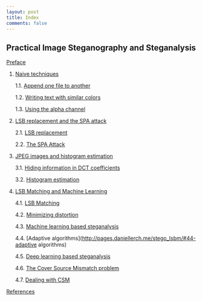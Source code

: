 ```yaml
---
layout: post
title: Index
comments: false
---
```


## Practical Image Steganography and Steganalysis


[Preface](http://pages.daniellerch.me/stego_preface/)

1. [Naive techniques](http://pages.daniellerch.me/stego_naive/)

   1.1. [Append one file to another](http://pages.daniellerch.me/stego_naive/#11-append-one-file-to-another)
   
   1.2. [Writing text with similar colors](http://pages.daniellerch.me/stego_naive/#12-writing-text-with-similar-colors)
   
   1.3. [Using the alpha channel](http://pages.daniellerch.me/stego_naive/#13-using-the-alpha-channel)


2. [LSB replacement and the SPA attack](http://pages.daniellerch.me/stego_lsbr/)

   2.1. [LSB replacement](http://pages.daniellerch.me/stego_lsbr/#21-lsb-replacement)

   2.2. [The SPA Attack](http://pages.daniellerch.me/stego_lsbr/#22-the-spa-attack)


3. [JPEG images and histogram estimation](http://pages.daniellerch.me/stego_jpeg/)

   3.1. [Hiding information in DCT coefficients](http://pages.daniellerch.me/stego_jpeg/#31-hiding-information-in-dct-coefficients)

   3.2. [Histogram estimation](http://pages.daniellerch.me/stego_jpeg/#32-histogram-estimation)


4. [LSB Matching and Machine Learning](http://pages.daniellerch.me/stego_lsbm/)

   4.1. [LSB Matching](http://pages.daniellerch.me/stego_lsbm/#41-lsb-matching)

   4.2. [Minimizing distortion](http://pages.daniellerch.me/stego_lsbm/#42-minimizing-distortion)

   4.3. [Machine learning based steganalysis](http://pages.daniellerch.me/stego_lsbm/#43-machine-learning-based-steganalysis)

   4.4. [Adaptive algorithms](http://pages.daniellerch.me/stego_lsbm/#44-adaptive algorithms)

   4.5. [Deep learning based steganalysis](http://pages.daniellerch.me/stego_lsbm/#45-deep-learning-based-steganalysis)

   4.6. [The Cover Source Mismatch problem](http://pages.daniellerch.me/stego_lsbm/#46-the-cover-source-mismatch-problem)

   4.7. [Dealing with CSM](http://pages.daniellerch.me/stego_lsbm/#47-dealing-with-csm)

[References](#references)
